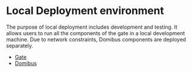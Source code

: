 # Local Deployment environment

The purpose of local deployment includes development and testing. It allows users to run all the components of the gate in a local development machine. Due to network constraints, Domibus components are deployed separately.

- [Gate](efti-gate/readme.md)
- [Domibus](domibus/README.md)